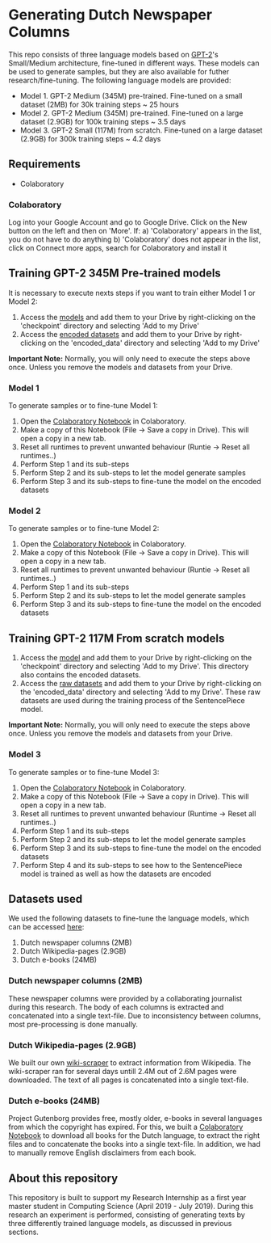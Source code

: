 # Generating Dutch Newspaper Columns
This repo consists of three language models based on [GPT-2](https://github.com/openai/gpt-2)'s Small/Medium architecture, fine-tuned in different ways. These models can be used to generate samples, but they are also available for futher research/fine-tuning. The following language models are provided:
* Model 1. GPT-2 Medium (345M) pre-trained. Fine-tuned on a small dataset (2MB) for 30k training steps ~ 25 hours
* Model 2. GPT-2 Medium (345M) pre-trained. Fine-tuned on a large dataset (2.9GB) for 100k training steps ~ 3.5 days
* Model 3. GPT-2 Small (117M) from scratch. Fine-tuned on a large dataset (2.9GB) for 300k training steps ~ 4.2 days

## Requirements
* Colaboratory

### Colaboratory 
Log into your Google Account and go to Google Drive. Click on the New button on the left and then on 'More'. If:
a) 'Colaboratory' appears in the list, you do not have to do anything
b) 'Colaboratory' does not appear in the list, click on Connect more apps, search for Colaboratory and install it

## Training GPT-2 345M Pre-trained models
It is necessary to execute nexts steps if you want to train either Model 1 or Model 2:
1. Access the [models](https://drive.google.com/open?id=1j40vMmzc8sJnrDlLYELd_DvmyS9ktyUk) and add them to your Drive by right-clicking on the 'checkpoint' directory and selecting 'Add to my Drive'
2. Access the [encoded datasets](https://drive.google.com/open?id=1hn3c25BRF_VnBFrVoGQ4ubHsvE1IPWWK) and add them to your Drive by right-clicking on the 'encoded_data' directory and selecting 'Add to my Drive'

**Important Note:** Normally, you will only need to execute the steps above once. Unless you remove the models and datasets from your Drive.

### Model 1
To generate samples or to fine-tune Model 1:
1. Open the [Colaboratory Notebook](https://drive.google.com/open?id=1MY52FsRrsaeNColEQcWhdQZXCTrxY3Ie) in Colaboratory.
2. Make a copy of this Notebook (File -> Save a copy in Drive). This will open a copy in a new tab.
3. Reset all runtimes to prevent unwanted behaviour (Runtie -> Reset all runtimes..)
4. Perform Step 1 and its sub-steps
5. Perform Step 2 and its sub-steps to let the model generate samples
6. Perform Step 3 and its sub-steps to fine-tune the model on the encoded datasets

### Model 2
To generate samples or to fine-tune Model 2:
1. Open the [Colaboratory Notebook](https://drive.google.com/open?id=1muynamuFB-RS7FsHu0iNMLDVQ8g2fuAr) in Colaboratory.
2. Make a copy of this Notebook (File -> Save a copy in Drive). This will open a copy in a new tab.
3. Reset all runtimes to prevent unwanted behaviour (Runtie -> Reset all runtimes..)
4. Perform Step 1 and its sub-steps
5. Perform Step 2 and its sub-steps to let the model generate samples
6. Perform Step 3 and its sub-steps to fine-tune the model on the encoded datasets

## Training GPT-2 117M From scratch models
1. Access the [model](https://drive.google.com/open?id=1mHfMEn5MLVVOVIo2E5NDxS4GQClgUY0o) and add them to your Drive by right-clicking on the 'checkpoint' directory and selecting 'Add to my Drive'. This directory also contains the encoded datasets.
2. Access the [raw datasets](https://drive.google.com/open?id=17GnJC7I_l_XkQKbRtYFXvtnnpRvsmGxF) and add them to your Drive by right-clicking on the 'encoded_data' directory and selecting 'Add to my Drive'. These raw datasets are used during the training process of the SentencePiece model.

**Important Note:** Normally, you will only need to execute the steps above once. Unless you remove the models and datasets from your Drive.

### Model 3
To generate samples or to fine-tune Model 3:
1. Open the [Colaboratory Notebook](https://drive.google.com/open?id=1zyulaQ2yZ_eh97UngrgEW9AcXby9fD_P) in Colaboratory.
2. Make a copy of this Notebook (File -> Save a copy in Drive). This will open a copy in a new tab.
3. Reset all runtimes to prevent unwanted behaviour (Runtime -> Reset all runtimes..)
4. Perform Step 1 and its sub-steps
5. Perform Step 2 and its sub-steps to let the model generate samples
6. Perform Step 3 and its sub-steps to fine-tune the model on the encoded datasets
7. Perform Step 4 and its sub-steps to see how to the SentencePiece model is trained as well as how the datasets are encoded

## Datasets used
We used the following datasets to fine-tune the language models, which can be accessed [here](https://drive.google.com/open?id=17GnJC7I_l_XkQKbRtYFXvtnnpRvsmGxF):
1. Dutch newspaper columns (2MB) 
2. Dutch Wikipedia-pages (2.9GB)
3. Dutch e-books (24MB)

### Dutch newspaper columns (2MB)
These newspaper columns were provided by a collaborating journalist during this research. The body of each columns is extracted and concatenated into a single text-file. Due to inconsistency between columns, most pre-processing is done manually.

### Dutch Wikipedia-pages (2.9GB)
We built our own [wiki-scraper](https://github.com/ZheMann/wiki-scraper) to extract information from Wikipedia. The wiki-scraper ran for several days untill 2.4M out of 2.6M pages were downloaded. The text of all pages is concatenated into a single text-file.

### Dutch e-books (24MB)
Project Gutenborg provides free, mostly older, e-books in several languages from which the copyright has expired. For this, we built a [Colaboratory Notebook](https://drive.google.com/open?id=1WCkbCMCay9a4NaUv7boAJjfCQ10JKUjv) to download all books for the Dutch language, to extract the right files and to concatenate the books into a single text-file. In addition, we had to manually remove English disclaimers from each book.

## About this repository
This repository is built to support my Research Internship as a first year master student in Computing Science (April 2019 - July 2019).  During this research an experiment is performed, consisting of generating texts by three differently trained language models, as discussed in previous sections.
